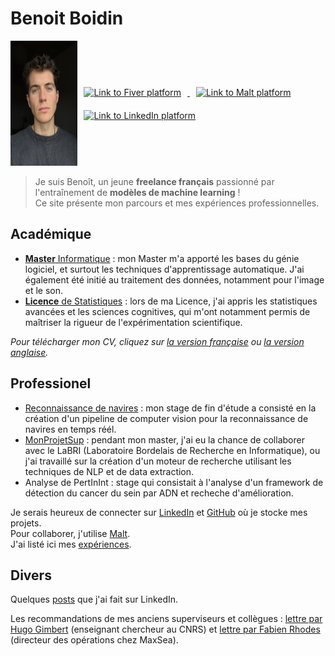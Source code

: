 # Benoit Boidin

[//]: # (Lien vers différentes plateformes professionnelles)
<div style="display:flex; justify-content:start; align-items:center;">
    <a href="">
        <img src="img/C797B9BB-F9CC-4DCD-82FC-3236A33D6FD1_1_105_c.jpeg" style="height:200px"/>
    </a>
    <div>
        <a href="https://www.fiverr.com/benoitboidin">
            <img src="https://is1-ssl.mzstatic.com/image/thumb/Purple211/v4/3d/10/62/3d10622f-253d-0ccf-26ec-86a49ce56203/AppIcon-0-0-1x_U007emarketing-0-0-0-7-0-0-85-220.png/1200x630wa.png" 
            style="height:50px; margin:10px;"
            alt="Link to Fiver platform" />
        </a>
        <a href="https://www.malt.fr/profile/benoitboidin">
            <img src="https://is1-ssl.mzstatic.com/image/thumb/Purple211/v4/e7/57/44/e757440c-56dc-7a83-d983-5ca1b432b390/AppIcon-0-0-1x_U007emarketing-0-5-0-85-220.png/1200x630wa.png" 
            style="height:50px; margin:10px;"
            alt="Link to Malt platform" />
        </a>
        <a href="https://fr.linkedin.com/in/benoît-boidin-276124a3">
            <img src="https://is1-ssl.mzstatic.com/image/thumb/Purple211/v4/ba/f3/2e/baf32ef3-571e-a8c8-d7c1-f12ca29dd2de/AppIcon-0-1x_U007emarketing-0-7-0-85-220-0.png/1200x630wa.png"  
            style="height:50px; margin:10px;"
            alt="Link to LinkedIn platform" />
        </a>
    </div>
</div>

> Je suis Benoît, un jeune **freelance français** passionné par l'entraînement de **modèles de machine learning** !  
> Ce site présente mon parcours et mes expériences professionnelles.

## Académique

- [**Master** Informatique](/education/#master-en-informatique) : mon Master m'a apporté les bases du génie logiciel, et surtout les techniques d'apprentissage automatique. J'ai également été initié au traitement des données, notamment pour l'image et le son.  
- [**Licence** de Statistiques](/education/#licence-de-statistiques-appliquées) : lors de ma Licence, j'ai appris les statistiques avancées et les sciences cognitives, qui m'ont notamment permis de maîtriser la rigueur de l'expérimentation scientifique.

*Pour télécharger mon CV, cliquez sur [la version française](/documents/cv_fr.pdf) ou [la version anglaise](/documents/cv_en.pdf).*

## Professionel

- [Reconnaissance de navires]() : mon stage de fin d'étude a consisté en la création d'un pipeline de computer vision pour la reconnaissance de navires en temps réél.
- [MonProjetSup]() : pendant mon master, j'ai eu la chance de collaborer avec le LaBRI (Laboratoire Bordelais de Recherche en Informatique), ou j'ai travaillé sur la création d'un moteur de recherche utilisant les techniques de NLP et de data extraction.
- Analyse de PertInInt : stage qui consistait à l'analyse d'un framework de détection du cancer du sein par ADN et recheche d'amélioration.

Je serais heureux de connecter sur [LinkedIn](https://fr.linkedin.com/in/benoît-boidin-276124a3) et [GitHub](https://github.com/benoitboidin) où je stocke mes projets.  
Pour collaborer, j'utilise [Malt](<https://www.malt.fr/profile/benoitboidin>).  
J'ai listé ici mes [expériences](/experiences).

## Divers

Quelques [posts](/posts/posts) que j'ai fait sur LinkedIn.  

Les recommandations de mes anciens superviseurs et collègues : [lettre par Hugo Gimbert](/documents/recommandation_hugo.pdf) (enseignant chercheur au CNRS) et [lettre par Fabien Rhodes](/documents/recommandation_fabien.pdf) (directeur des opérations chez MaxSea).

<!-- <br>
<div class="github-card" data-github="benoitboidin" data-width="300" data-height="" data-theme="default"></div>
<script src="//cdn.jsdelivr.net/github-cards/latest/widget.js"></script> -->
